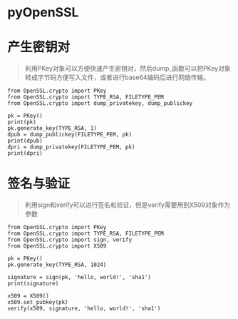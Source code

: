 # pyOpenSSL

# 产生密钥对
> 利用PKey对象可以方便快速产生密钥对，然后dump_函数可以把PKey对象转成字节码方便写入文件，或者进行base64编码后进行网络传输。
```
from OpenSSL.crypto import PKey
from OpenSSL.crypto import TYPE_RSA, FILETYPE_PEM
from OpenSSL.crypto import dump_privatekey, dump_publickey

pk = PKey()
print(pk)
pk.generate_key(TYPE_RSA, 1)
dpub = dump_publickey(FILETYPE_PEM, pk)
print(dpub)
dpri = dump_privatekey(FILETYPE_PEM, pk)
print(dpri)
```
# 签名与验证
> 利用sign和verify可以进行签名和验证，但是verify需要用到X509对象作为参数
```
from OpenSSL.crypto import PKey
from OpenSSL.crypto import TYPE_RSA, FILETYPE_PEM
from OpenSSL.crypto import sign, verify
from OpenSSL.crypto import X509

pk = PKey()
pk.generate_key(TYPE_RSA, 1024)

signature = sign(pk, 'hello, world!', 'sha1')
print(signature)

x509 = X509()
x509.set_pubkey(pk)
verify(x509, signature, 'hello, world!', 'sha1')
```
